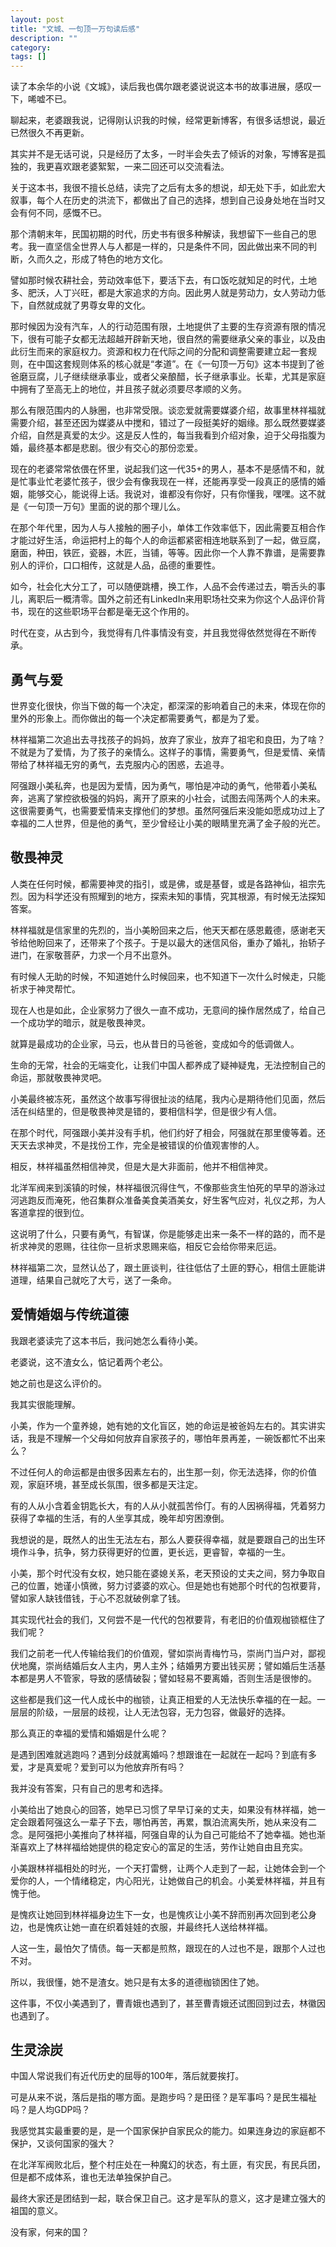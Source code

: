 ```yaml
---
layout: post
title: "文城、一句顶一万句读后感"
description: ""
category: 
tags: []
---
```



读了本余华的小说《文城》，读后我也偶尔跟老婆说说这本书的故事进展，感叹一下，唏嘘不已。

聊起来，老婆跟我说，记得刚认识我的时候，经常更新博客，有很多话想说，最近已然很久不再更新。

其实并不是无话可说，只是经历了太多，一时半会失去了倾诉的对象，写博客是孤独的，我更喜欢跟老婆絮絮，一来二回还可以交流看法。

关于这本书，我很不擅长总结，读完了之后有太多的想说，却无处下手，如此宏大叙事，每个人在历史的洪流下，都做出了自己的选择，想到自己设身处地在当时又会有何不同，感慨不已。

那个清朝末年，民国初期的时代，历史书有很多种解读，我想留下一些自己的思考。我一直坚信全世界人与人都是一样的，只是条件不同，因此做出来不同的判断，久而久之，形成了特色的地方文化。

譬如那时候农耕社会，劳动效率低下，要活下去，有口饭吃就知足的时代，土地多、肥沃，人丁兴旺，都是大家追求的方向。因此男人就是劳动力，女人劳动力低下，自然就成就了男尊女卑的文化。

那时候因为没有汽车，人的行动范围有限，土地提供了主要的生存资源有限的情况下，很有可能子女都无法超越开辟新天地，很自然的需要继承父亲的事业，以及由此衍生而来的家庭权力。资源和权力在代际之间的分配和调整需要建立起一套规则，在中国这套规则体系的核心就是“孝道”。在《一句顶一万句》这本书提到了爸爸磨豆腐，儿子继续继承事业，或者父亲酿醋，长子继承事业。长辈，尤其是家庭中拥有了至高无上的地位，并且孩子就必须要尽孝顺的义务。

那么有限范围内的人脉圈，也非常受限。谈恋爱就需要媒婆介绍，故事里林祥福就需要介绍，甚至还因为媒婆从中搅和，错过了一段挺美好的姻缘。那么既然要媒婆介绍，自然是真爱的太少。这是反人性的，每当我看到介绍对象，迫于父母指腹为婚，最终基本都是悲剧。很少有交心的那份恋爱。

现在的老婆常常依偎在怀里，说起我们这一代35+的男人，基本不是感情不和，就是忙事业忙老婆忙孩子，很少会有像我现在一样，还能再享受一段真正的感情的婚姻，能够交心，能说得上话。我说对，谁都没有你好，只有你懂我，嘿嘿。这不就是《一句顶一万句》里面的说的那个理儿么。

在那个年代里，因为人与人接触的圈子小，单体工作效率低下，因此需要互相合作才能过好生活，命运把村上的每个人的命运都紧密相连地联系到了一起，做豆腐，磨面，种田，铁匠，瓷器，木匠，当铺，等等。因此你一个人靠不靠谱，是需要靠别人的评价，口口相传，这就是人品，品德的重要性。

如今，社会化大分工了，可以随便跳槽，换工作，人品不会传递过去，嚼舌头的事儿，离职后一概清零。国外之前还有LinkedIn来用职场社交来为你这个人品评价背书，现在的这些职场平台都是毫无这个作用的。

时代在变，从古到今，我觉得有几件事情没有变，并且我觉得依然觉得在不断传承。

## 勇气与爱

世界变化很快，你当下做的每一个决定，都深深的影响着自己的未来，体现在你的里外的形象上。而你做出的每一个决定都需要勇气，都是为了爱。

林祥福第二次追出去寻找孩子的妈妈，放弃了家业，放弃了祖宅和良田，为了啥？不就是为了爱情，为了孩子的亲情么。这样子的事情，需要勇气，但是爱情、亲情带给了林祥福无穷的勇气，去克服内心的困惑，去追寻。

阿强跟小美私奔，也是因为爱情，因为勇气，哪怕是冲动的勇气，他带着小美私奔，逃离了掌控欲极强的妈妈，离开了原来的小社会，试图去闯荡两个人的未来。这很需要勇气，也需要爱情来支撑他们的梦想。虽然阿强后来没能如愿成功过上了幸福的二人世界，但是他的勇气，至少曾经让小美的眼睛里充满了金子般的光芒。


## 敬畏神灵

人类在任何时候，都需要神灵的指引，或是佛，或是基督，或是各路神仙，祖宗先烈。因为科学还没有照耀到的地方，探索未知的事情，究其根源，有时候无法探知答案。

林祥福就是信家里的先烈的，当小美盼回来之后，他天天都在感恩戴德，感谢老天爷给他盼回来了，还带来了个孩子。于是以最大的迷信风俗，重办了婚礼，抬轿子进门，在家敬菩萨，力求一个月不出意外。

有时候人无助的时候，不知道她什么时候回来，也不知道下一次什么时候走，只能祈求于神灵帮忙。

现在人也是如此，企业家努力了很久一直不成功，无意间的操作居然成了，给自己一个成功学的暗示，就是敬畏神灵。

就算是最成功的企业家，马云，也从昔日的马爸爸，变成如今的低调做人。

生命的无常，社会的无端变化，让我们中国人都养成了疑神疑鬼，无法控制自己的命运，那就敬畏神灵吧。

小美最终被冻死，虽然这个故事写得很扯淡的结尾，我内心是期待他们见面，然后活在纠结里的，但是敬畏神灵是错的，要相信科学，但是很少有人信。

在那个时代，阿强跟小美并没有手机，他们约好了相会，阿强就在那里傻等着。还天天去求神灵，不是找份工作，完全是被错误的价值观害惨的人。

相反，林祥福虽然相信神灵，但是大是大非面前，他并不相信神灵。

北洋军阀来到溪镇的时候，林祥福很沉得住气，不像那些贪生怕死的早早的游泳过河逃跑反而淹死，他召集群众准备美食美酒美女，好生客气应对，礼仪之邦，为人客道拿捏的很到位。

这说明了什么，只要有勇气，有智谋，你是能够走出来一条不一样的路的，而不是祈求神灵的恩赐，往往你一旦祈求恩赐来临，相反它会给你带来厄运。

林祥福第二次，显然认怂了，跟土匪谈判，往往低估了土匪的野心，相信土匪能讲道理，结果自己就吃了大亏，送了一条命。


## 爱情婚姻与传统道德

我跟老婆读完了这本书后，我问她怎么看待小美。

老婆说，这不渣女么，惦记着两个老公。

她之前也是这么评价的。

我其实很能理解。

小美，作为一个童养媳，她有她的文化盲区，她的命运是被爸妈左右的。其实讲实话，我是不理解一个父母如何放弃自家孩子的，哪怕年景再差，一碗饭都忙不出来么？

不过任何人的命运都是由很多因素左右的，出生那一刻，你无法选择，你的价值观，家庭环境，甚至成长氛围，很多都是天注定。

有的人从小含着金钥匙长大，有的人从小就孤苦伶仃。有的人因祸得福，凭着努力获得了幸福的生活，有的人坐享其成，晚年却穷困潦倒。

我想说的是，既然人的出生无法左右，那么人要获得幸福，就是要跟自己的出生环境作斗争，抗争，努力获得更好的位置，更长远，更睿智，幸福的一生。

小美，那个时代没有女权，她只能在婆媳关系，老天预设的丈夫之间，努力争取自己的位置，她谨小慎微，努力讨婆婆的欢心。但是她也有她那个时代的包袱要背，譬如家人缺钱借钱，于心不忍就破例拿了钱。

其实现代社会的我们，又何尝不是一代代的包袱要背，有老旧的价值观枷锁框住了我们呢？

我们之前老一代人传输给我们的价值观，譬如崇尚青梅竹马，崇尚门当户对，鄙视伏地魔，崇尚结婚后女人主内，男人主外；结婚男方要出钱买房；譬如婚后生活基本都是男人不管家，导致的感情破裂；譬如轻易不要离婚，否则生活是很惨的。

这些都是我们这一代人成长中的枷锁，让真正相爱的人无法快乐幸福的在一起。一层层的阶级，一层层的歧视，让人无法包容，无力包容，做最好的选择。

那么真正的幸福的爱情和婚姻是什么呢？

是遇到困难就逃跑吗？遇到分歧就离婚吗？想跟谁在一起就在一起吗？到底有多爱，才是真爱呢？爱到可以为他放弃所有吗？

我并没有答案，只有自己的思考和选择。

小美给出了她良心的回答，她早已习惯了早早订亲的丈夫，如果没有林祥福，她一定会跟着阿强这么一辈子下去，哪怕再苦，再累，飘泊流离失所，她从来没有二念。是阿强把小美推向了林祥福，阿强自卑的认为自己可能给不了她幸福。她也渐渐喜欢上了林祥福给她提供的稳定安心的富足的生活，劳作让她自由且充实。

小美跟林祥福相处的时光，一个天打雷劈，让两个人走到了一起，让她体会到一个爱你的人，一个情绪稳定，内心阳光，让她做自己的机会。小美爱林祥福，并且有愧于他。

是愧疚让她回到林祥福身边生下一女，也是愧疚让小美不辞而别再次回到老公身边，也是愧疚让她一直在织着娃娃的衣服，并最终托人送给林祥福。

人这一生，最怕欠了情债。每一天都是煎熬，跟现在的人过也不是，跟那个人过也不对。

所以，我很懂，她不是渣女。她只是有太多的道德枷锁困住了她。

这件事，不仅小美遇到了，曹青娥也遇到了，甚至曹青娥还试图回到过去，林徽因也遇到了。


## 生灵涂炭

中国人常说我们有近代历史的屈辱的100年，落后就要挨打。

可是从来不说，落后是指的哪方面。是跑步吗？是田径？是军事吗？是民生福祉吗？是人均GDP吗？

我感觉其实最重要的是，是一个国家保护自家民众的能力。如果连身边的家庭都不保护，又谈何国家的强大？

在北洋军阀败北后，整个村庄处在一种魔幻的状态，有土匪，有灾民，有民兵团，但是都不成体系，谁也无法单独保护自己。

最终大家还是团结到一起，联合保卫自己。这才是军队的意义，这才是建立强大的祖国的意义。

没有家，何来的国？










